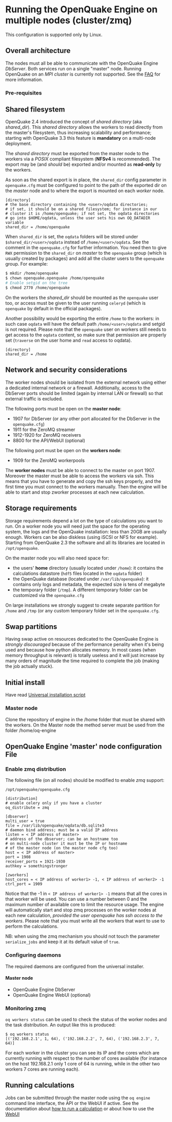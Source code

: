 # Running the OpenQuake Engine on multiple nodes (cluster/zmq)

This configuration is supported only by Linux.

## Overall architecture
The nodes must all be able to communicate with the OpenQuake Engine *DbServer*.
Both services run on a single "master" node.
Running OpenQuake on an *MPI cluster* is currently not supported. See the [FAQ](../faq.md#mpi-support) for more information.

### Pre-requisites

## Shared filesystem

OpenQuake 2.4 introduced the concept of _shared directory_ (aka _shared_dir_). This _shared directory_ allows the workers to read directly from the master's filesystem, thus increasing scalability and performance; starting with OpenQuake 3.3 this feature is **mandatory** on a multi-node deployment.

The _shared directory_ must be exported from the master node to the workers via a _POSIX_ compliant filesystem (**NFSv4** is recommended). The export may be (and _should_ be) exported and/or mounted as **read-only** by the workers.

As soon as the shared export is in place, the `shared_dir` config parameter in `openquake.cfg` must be configured to point to the path of the exported dir on the _master_ node and to where the export is mounted on each _worker_ node.

```
[directory]
# the base directory containing the <user>/oqdata directories;
# if set, it should be on a shared filesystem; for instance in our
# cluster it is /home/openquake; if not set, the oqdata directories
# go into $HOME/oqdata, unless the user sets his own OQ_DATADIR variable
shared_dir = /home/openquake
```

When `shared_dir` is set, the `oqdata` folders will be stored under `$shared_dir/<user>/oqdata` instead of `/home/<user>/oqdata`. See the comment in the `openquake.cfg` for further information.
You need then to give `RWX` permission to the `shared_dir` on _master_ to the `openquake` group (which is usually created by packages) and add all the cluster users to the `openquake` group. For example:

```bash
$ mkdir /home/openquake
$ chown openquake.openquake /home/openquake
# Enable setgid on the tree
$ chmod 2770 /home/openquake
```

On the workers the _shared_dir_ should be mounted as the `openquake` user too, or access must be given to the user running `celeryd` (which is `openquake` by default in the official packages).

Another possibility would be exporting the entire `/home` to the workers: in such case `oqdata` will have the default path `/home/<user>/oqdata` and setgid is not required. Please note that the `openquake` user on workers still needs to get access to the `oqdata` content, so make sure that permission are properly set (`traverse` on the user home and `read` access to oqdata).

```
[directory]
shared_dir = /home
```

## Network and security considerations

The worker nodes should be isolated from the external network using either a dedicated internal network or a firewall.
Additionally, access to the DbServer ports should be limited (again by internal LAN or firewall) so that external traffic is excluded.

The following ports must be open on the **master node**:

* 1907 for DbServer (or any other port allocated for the DbServer in the `openquake.cfg`)
* 1911 for the ZeroMQ streamer
* 1912-1920 for ZeroMQ receivers
* 8800 for the API/WebUI (optional)

The following port must be open on the **workers node**:

* 1909 for the ZeroMQ workerpools

The **worker nodes** must be able to connect to the master on port 1907.
Moreover the master must be able to access the workers via ssh.
This means that you have to generate and copy the ssh keys properly, and
the first time you must connect to the workers manually. Then the engine
will be able to start and stop zworker processes at each new calculation.

## Storage requirements

Storage requirements depend a lot on the type of calculations you want to run. On a worker node you will need just the space for the operating system, the logs and the OpenQuake installation: less than 20GB are usually enough. Workers can be also diskless (using iSCSI or NFS for example). Starting from OpenQuake 2.3 the software and all its libraries are located in `/opt/openquake`.

On the master node you will also need space for:
- the users' **home** directory (usually located under `/home`): it contains the calculations datastore (`hdf5` files located in the `oqdata` folder)
- the OpenQuake database (located under `/var/lib/openquake`): it contains only logs and metadata, the expected size is tens of megabyte
- the temporary folder (`/tmp`). A different temporary folder can be customized via the `openquake.cfg`

On large installations we strongly suggest to create separate partition for `/home` and `/tmp` (or any custom temporary folder set in the `openquake.cfg`.


## Swap partitions

Having swap active on resources dedicated to the OpenQuake Engine is _strongly discouraged_ because of the performance penality when it's being used and because how python allocates memory. In most cases (when memory throughput is relevant) is totally useless and it will just increase by many orders of magnitude the time required to complete the job (making the job actually stuck).



## Initial install

Have read [Universal installation script](universal.md) 

### Master node
Clone the repository of engine in the /home folder that must be shared with the workers.
On the Master node the method server must be used from the folder /home/oq-engine

## OpenQuake Engine 'master' node configuration File

### Enable zmq distribution

The following file (on all nodes) should be modified to enable
*zmq* support:

`/opt/openquake/openquake.cfg`

```
[distribution]
# enable celery only if you have a cluster
oq_distribute = zmq

[dbserver]
multi_user = true
file = /var/lib/openquake/oqdata/db.sqlite3
# daemon bind address; must be a valid IP address
listen = < IP address of master>
# address of the dbserver; can be an hostname too
# on multi-node cluster it must be the IP or hostname
# of the master node (on the master node cfg too)
host = < IP address of master>
port = 1908
receiver_ports = 1921-1930
authkey = somethingstronger

[zworkers]
host_cores = < IP address of worker1> -1, < IP address of worker2> -1
ctrl_port = 1909
```

Notice that the -1 in `< IP address of worker1> -1` means that all the cores in
that worker will be used. You can use a number
between 0 and the maximum number of available core to limit the
resource usage. The engine will automatically start and stop zmq
processes on the worker nodes at each new calculation, *provided the
user openquake has ssh access to the workers*.
Please note that you must write all the workers that want to use to perform the calculations.

NB: when using the zmq mechanism you should not touch the parameter
`serialize_jobs` and keep it at its default value of `true`.


### Configuring daemons

The required daemons are configured from the universal installer.

#### Master node
- OpenQuake Engine DbServer
- OpenQuake Engine WebUI (optional)

### Monitoring zmq

`oq workers status` can be used to check the status of the worker nodes and the task distribution. An output like this is produced:

```
$ oq workers status
[('192.168.2.1', 1, 64), ('192.168.2.2', 7, 64), ('192.168.2.3', 7, 64)]
```
For each worker in the cluster you can see its IP and the cores which are
currently running with respect to the number of cores available (for instance
on the host 192.168.2.1 only 1 core of 64 is running, while in the other
two workers 7 cores are running each).

## Running calculations

Jobs can be submitted through the master node using the `oq engine` command line interface, the API or the WebUI if active. See the documentation about [how to run a calculation](../running/unix.md) or about how to use the [WebUI](../running/server.md)


